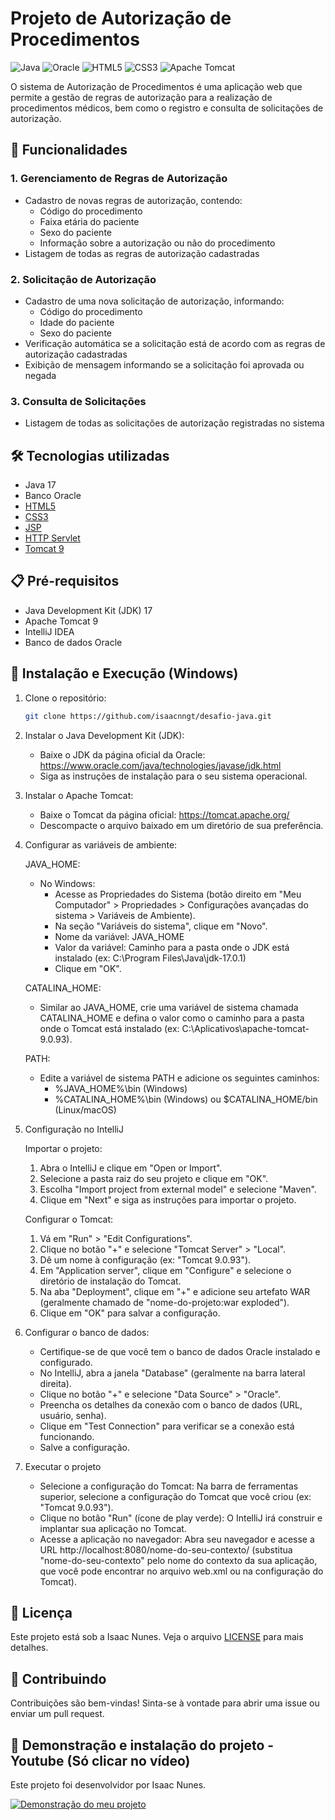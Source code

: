 # Projeto de Autorização de Procedimentos

![Java](https://img.shields.io/badge/java-%23ED8B00.svg?style=for-the-badge&logo=java&logoColor=white)
![Oracle](https://img.shields.io/badge/Oracle-F80000?style=for-the-badge&logo=oracle&logoColor=white)
![HTML5](https://img.shields.io/badge/html5-%23E34F26.svg?style=for-the-badge&logo=html5&logoColor=white)
![CSS3](https://img.shields.io/badge/css3-%231572B6.svg?style=for-the-badge&logo=css3&logoColor=white)
![Apache Tomcat](https://img.shields.io/badge/apache%20tomcat-%23F8DC75.svg?style=for-the-badge&logo=apache-tomcat&logoColor=black)

O sistema de Autorização de Procedimentos é uma aplicação web que permite a gestão de regras de autorização para a realização de procedimentos médicos, bem como o registro e consulta de solicitações de autorização.

## 🚀 Funcionalidades

### 1. Gerenciamento de Regras de Autorização

- Cadastro de novas regras de autorização, contendo:
  - Código do procedimento
  - Faixa etária do paciente
  - Sexo do paciente
  - Informação sobre a autorização ou não do procedimento
- Listagem de todas as regras de autorização cadastradas

### 2. Solicitação de Autorização

- Cadastro de uma nova solicitação de autorização, informando:
  - Código do procedimento
  - Idade do paciente
  - Sexo do paciente
- Verificação automática se a solicitação está de acordo com as regras de autorização cadastradas
- Exibição de mensagem informando se a solicitação foi aprovada ou negada

### 3. Consulta de Solicitações

- Listagem de todas as solicitações de autorização registradas no sistema

## 🛠️ Tecnologias utilizadas

- Java 17
- Banco Oracle
- [HTML5](https://developer.mozilla.org/pt-BR/docs/Web/HTML)
- [CSS3](https://developer.mozilla.org/pt-BR/docs/Web/CSS)
- [JSP](https://docs.oracle.com/javaee/5/tutorial/doc/bnajo.html)
- [HTTP Servlet](https://docs.oracle.com/javaee/7/api/javax/servlet/http/HttpServlet.html)
- [Tomcat 9](https://tomcat.apache.org/)

## 📋 Pré-requisitos

- Java Development Kit (JDK) 17
- Apache Tomcat 9
- IntelliJ IDEA
- Banco de dados Oracle

## 🔧 Instalação e Execução (Windows)

1. Clone o repositório:
   ```bash
   git clone https://github.com/isaacnngt/desafio-java.git
2. Instalar o Java Development Kit (JDK):
   * Baixe o JDK da página oficial da Oracle: https://www.oracle.com/java/technologies/javase/jdk.html
   * Siga as instruções de instalação para o seu sistema operacional.

3. Instalar o Apache Tomcat:
   * Baixe o Tomcat da página oficial: https://tomcat.apache.org/
   * Descompacte o arquivo baixado em um diretório de sua preferência.

4. Configurar as variáveis de ambiente:

   JAVA_HOME:
   * No Windows:
     * Acesse as Propriedades do Sistema (botão direito em "Meu Computador" > Propriedades > Configurações avançadas do sistema > Variáveis de Ambiente).
     * Na seção "Variáveis do sistema", clique em "Novo".
     * Nome da variável: JAVA_HOME
     * Valor da variável: Caminho para a pasta onde o JDK está instalado (ex: C:\Program Files\Java\jdk-17.0.1)
     * Clique em "OK".

   CATALINA_HOME:
   * Similar ao JAVA_HOME, crie uma variável de sistema chamada CATALINA_HOME e defina o valor como o caminho para a pasta onde o Tomcat está instalado (ex: C:\Aplicativos\apache-tomcat-9.0.93).

   PATH:
   * Edite a variável de sistema PATH e adicione os seguintes caminhos:
     * %JAVA_HOME%\bin (Windows)
     * %CATALINA_HOME%\bin (Windows) ou $CATALINA_HOME/bin (Linux/macOS)

5. Configuração no IntelliJ

   Importar o projeto:
   1. Abra o IntelliJ e clique em "Open or Import".
   2. Selecione a pasta raiz do seu projeto e clique em "OK".
   3. Escolha "Import project from external model" e selecione "Maven".
   4. Clique em "Next" e siga as instruções para importar o projeto.

   Configurar o Tomcat:
   1. Vá em "Run" > "Edit Configurations".
   2. Clique no botão "+" e selecione "Tomcat Server" > "Local".
   3. Dê um nome à configuração (ex: "Tomcat 9.0.93").
   4. Em "Application server", clique em "Configure" e selecione o diretório de instalação do Tomcat.
   5. Na aba "Deployment", clique em "+" e adicione seu artefato WAR (geralmente chamado de "nome-do-projeto:war exploded").
   6. Clique em "OK" para salvar a configuração.

6. Configurar o banco de dados:
   * Certifique-se de que você tem o banco de dados Oracle instalado e configurado.
   * No IntelliJ, abra a janela "Database" (geralmente na barra lateral direita).
   * Clique no botão "+" e selecione "Data Source" > "Oracle".
   * Preencha os detalhes da conexão com o banco de dados (URL, usuário, senha).
   * Clique em "Test Connection" para verificar se a conexão está funcionando.
   * Salve a configuração.

7. Executar o projeto
   * Selecione a configuração do Tomcat: Na barra de ferramentas superior, selecione a configuração do Tomcat que você criou (ex: "Tomcat 9.0.93").
   * Clique no botão "Run" (ícone de play verde): O IntelliJ irá construir e implantar sua aplicação no Tomcat.
   * Acesse a aplicação no navegador: Abra seu navegador e acesse a URL http://localhost:8080/nome-do-seu-contexto/ (substitua "nome-do-seu-contexto" pelo nome do contexto da sua aplicação, que você pode encontrar no arquivo web.xml ou na configuração do Tomcat).
      
## **📄 Licença**
Este projeto está sob a Isaac Nunes. Veja o arquivo [LICENSE](LICENSE) para mais detalhes.

## **🤝 Contribuindo**
Contribuições são bem-vindas! Sinta-se à vontade para abrir uma issue ou enviar um pull request. 

## **📄 Demonstração e instalação do projeto - Youtube (Só clicar no vídeo)**
Este projeto foi desenvolvidor por Isaac Nunes.


[![Demonstração do meu projeto](https://img.youtube.com/vi/N4Y1JPBYStU/0.jpg)](https://youtu.be/N4Y1JPBYStU)

